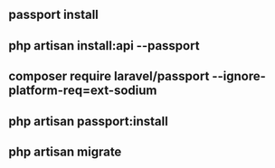 ## passport install  

## php artisan install:api --passport

## composer require laravel/passport --ignore-platform-req=ext-sodium

## php artisan passport:install

## php artisan migrate
